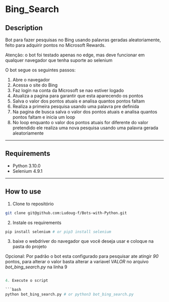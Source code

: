 # Bing_Search

## Description

Bot para fazer pesquisas no Bing usando palavras geradas aleatoriamente, feito para adquirir pontos no Microsoft Rewards.

Atenção: o bot foi testado apenas no edge, mas deve funcionar em qualquer navegador que tenha suporte ao selenium

O bot segue os seguintes passos:

1. Abre o navegador
2. Acessa o site do Bing
3. Faz login na conta da Microsoft se nao estiver logado
4. Atualiza a pagina para garantir que esta aparecendo os pontos
5. Salva o valor dos pontos atuais e analisa quantos pontos faltam
6. Realiza a primeira pesquisa usando uma palavra pre definida
7. Na pagina de busca salva o valor dos pontos atuais e analisa quantos pontos faltam e inicia um loop
8. No loop enquanto o valor dos pontos atuais for diferente do valor pretendido ele realiza uma nova pesquisa usando uma palavra gerada aleatoriamente

 
 ---
## Requirements

- Python 3.10.0
- Selenium 4.9.1

---
## How to use

1. Clone to repositório

```bash
git clone git@github.com:Ludoug-f/Bots-with-Python.git
```

2. Instale os requirements

```bash
pip install selenium # or pip3 install selenium
```

3. baixe o webdriver do navegador que você deseja usar e coloque na pasta do projeto

Opcional: Por padrão o bot esta configurado para pesquisar ate atingir *90* pontos, para alterar o valor basta alterar a variavel *VALOR* no arquivo *bot_bing_search.py* na linha 9

```python

4. Execute o script

```bash
python bot_bing_search.py # or python3 bot_bing_search.py
```
